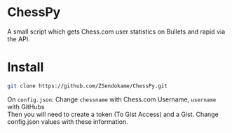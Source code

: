 # ChessPy
A small script which gets Chess.com user statistics on Bullets and rapid via the API.

# Install
```sh
git clone https://github.com/ZSendokame/ChessPy.git
```
On `config.json`: Change `chessname` with Chess.com Username, `username` with GitHubs<br>
Then you will need to create a token (To Gist Access) and a Gist. Change config.json values with these information.